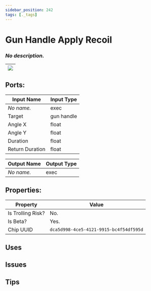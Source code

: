 ```yaml
---
sidebar_position: 242
tags: [._tags]
---
```


# Gun Handle Apply Recoil


### *No description.*

| ![](https://images-ext-2.discordapp.net/external/MPmIaQzlEPmgGWlgi-WxBBXt0Bjv_zWPkg1y1f_sy3s/https/www.recroomcircuits.com/image/circuit/absolute-value?width=206&height=108) |
|-----|

## Ports:

| Input Name | Input Type |
|-----------|-----------|
| *No name.* | exec |
| Target | gun handle |
| Angle X | float |
| Angle Y | float |
| Duration | float |
| Return Duration | float |

| Output Name | Output Type |
|-----------|-----------|
| *No name.* | exec |

## Properties:

| Property  | Value |
|-------------------|-----------|
| Is Trolling Risk? | No. |
| Is Beta? | Yes. |
| Chip UUID | `dca5d998-4ce5-4121-9915-bc4f54df595d` |

## Uses

## Issues

## Tips